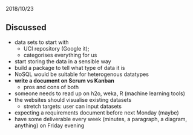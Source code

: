 2018/10/23

## Discussed

- data sets to start with
  - UCI repository (Google it);
  - categorises everything for us
- start storing the data in a sensible way
- build a package to tell what type of data it is
- NoSQL would be suitable for heterogenous datatypes
- **write a document on Scrum vs Kanban**
  - pros and cons of both
- someone needs to read up on h2o, weka, R (machine learning tools)
- the websites should visualise existing datasets
  - stretch targets: user can input datasets
- expecting a requirements document before next Monday (maybe)
- have some deliverable every week (minutes, a paragraph, a diagram, anything) on Friday evening
